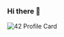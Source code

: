 ### Hi there 👋

![42 Profile Card](https://1337-readme.vercel.app/api/profile?cursus=42cursus&dark=true&leet_logo=hide&login=bmerchin)

